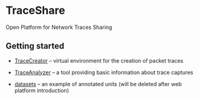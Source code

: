 # TraceShare

Open Platform for Network Traces Sharing

<!-- TODO: Needs update! -->

## Getting started

- [TraceCreator](TraceCreator) – virtual environment for the creation of packet traces

- [TraceAnalyzer](TraceAnalyzer) – a tool providing basic information about trace captures

- [datasets](datasets) – an example of annotated units (will be deleted after web platform introduction)
